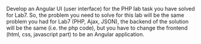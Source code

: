 Develop an Angular UI (user interface) for the PHP lab task you have solved for Lab7. So, the problem 
you need to solve for this lab will be the same problem you had for Lab7 (PHP, Ajax, JSON), the backend 
of the solution will be the same (i.e. the php code), but you have to change the frontend (html, css, 
javascript part) to be an Angular application. 